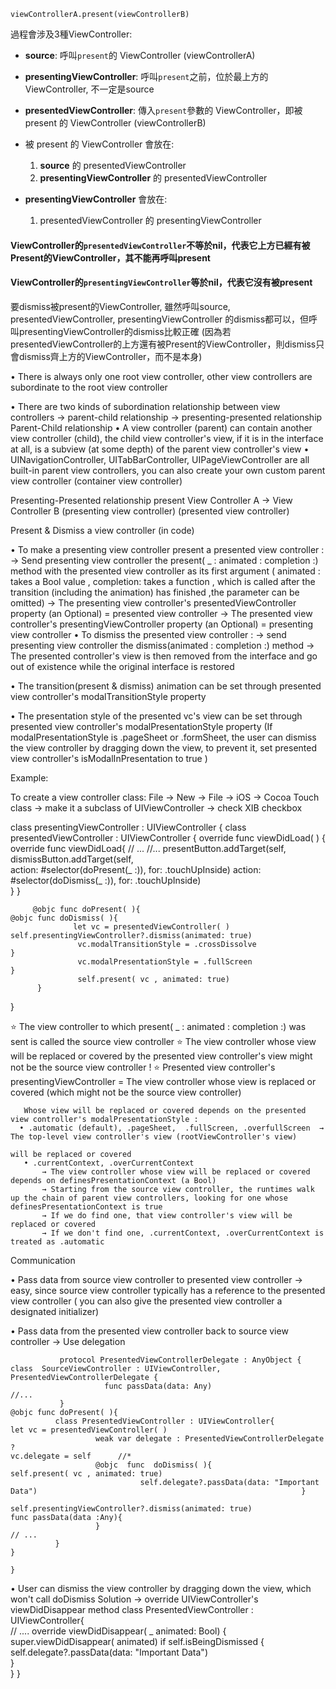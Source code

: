 ```
viewControllerA.present(viewControllerB)
```
過程會涉及3種ViewController:
- **source**: 呼叫`present`的 ViewController (viewControllerA)
- **presentingViewController**: 呼叫`present`之前，位於最上方的 ViewController, 不一定是source
- **presentedViewController**: 傳入`present`參數的 ViewController，即被 present 的 ViewController (viewControllerB)

- 被 present 的 ViewController 會放在:
  1. **source** 的 presentedViewController
  2. **presentingViewController** 的 presentedViewController
- **presentingViewController** 會放在:
  1. presentedViewController 的 presentingViewController
#### ViewController的`presentedViewController`不等於nil，代表它上方已經有被Present的ViewController，其不能再呼叫present
#### ViewController的`presentingViewController`等於nil，代表它沒有被present
要dismiss被present的ViewController, 雖然呼叫source, presentedViewController, presentingViewController 的dismiss都可以，但呼叫presentingViewController的dismiss比較正確 (因為若presentedViewController的上方還有被Present的ViewController，則dismiss只會dismiss齊上方的ViewController，而不是本身)

• There is always only one root view controller, other view controllers are subordinate to the root view controller



• There are two kinds of subordination relationship between view controllers → parent-child relationship 
                                                                                                                                                                → presenting-presented relationship
Parent-Child relationship 
 • A view controller (parent) can contain another view controller (child), the child view controller's view, if it is in the interface at all, is a subview (at 
   some depth) of the parent view controller's view
• UINavigationController, UITabBarController, UIPageViewController are all built-in parent view controllers, you can also create your own custom 
   parent view controller (container view controller)
                                                      
Presenting-Presented relationship
                                                                                           present 
          View Controller A                  →            View Controller B
 (presenting view controller)                    (presented view controller)

Present & Dismiss a view controller (in code)

• To make a presenting view controller present a presented view controller :
   → Send presenting view controller the present( _ : animated : completion :) method with the presented view controller as its first argument 
        ( animated : takes a Bool value , completion: takes a function , which is called after the transition (including the animation) has finished ,the parameter can be omitted)
   → The presenting view controller's presentedViewController property (an Optional) =  presented view controller
   → The presented view controller's presentingViewController property (an Optional) = presenting view controller
• To dismiss the presented view controller :
   → send presenting view controller the dismiss(animated : completion :) method 
   → The presented controller's view is then removed from the interface and go out of existence while the original interface is restored 

• The transition(present & dismiss) animation can be set through presented view controller's modalTransitionStyle property

• The presentation style of the presented vc's view can be set through presented view controller's modalPresentationStyle  property
   (If modalPresentationStyle is .pageSheet or .formSheet, the user can dismiss the view controller by dragging down the view, 
     to prevent it, set presented view controller's  isModalInPresentation to true )
  
Example: 

To create a view controller class: File -> New -> File -> iOS -> Cocoa Touch class -> make it a subclass of UIViewController ->  check XIB checkbox

 class  presentingViewController : UIViewController {                                          class  presentedViewController : UIViewController {
        override func viewDidLoad( ) {                                                                                            override func viewDidLoad{
                    // ...                                                                                                                                                 //...
                presentButton.addTarget(self,                                                                                           dismissButton.addTarget(self,   
                 action: #selector(doPresent(_ :)), for: .touchUpInside)                                       action: #selector(doDismiss(_ :)), for: .touchUpInside)    
          }                                                                                                                                                           }

         @objc func doPresent( ){                                                                                                       @objc func doDismiss( ){
                  let vc = presentedViewController( )                                                                                self.presentingViewController?.dismiss(animated: true)
                   vc.modalTransitionStyle = .crossDissolve                                                          }
                   vc.modalPresentationStyle = .fullScreen                                                   }
                   self.present( vc , animated: true)
          }
  }

⭐️ The view controller to which present( _ : animated : completion :) was sent is called the source view controller 
⭐️ The view controller whose view will be replaced or covered by the presented view controller's view might not be the source view controller !
⭐️ Presented view controller's presentingViewController = The view controller whose view is replaced or covered (which might not be the source view controller) 
                                                                                                                                                                                                              
       Whose view will be replaced or covered depends on the presented view controller's modalPresentationStyle :
      • .automatic (default), .pageSheet,  .fullScreen, .overfullScreen  → The top-level view controller's view (rootViewController's view)
                                                                                                                                                       will be replaced or covered
       • .currentContext, .overCurrentContext 
           → The view controller whose view will be replaced or covered depends on definesPresentationContext (a Bool)
           → Starting from the source view controller, the runtimes walk up the chain of parent view controllers, looking for one whose  definesPresentationContext is true
           → If we do find one, that view controller's view will be replaced or covered
           → If we don't find one, .currentContext, .overCurrentContext is treated as .automatic

Communication 

• Pass data from source view controller to presented view controller 
    → easy, since source view controller typically has a reference to the presented view controller ( you can also give the presented view controller a 
          designated initializer)

• Pass data from the presented view controller back to source view controller 
   → Use delegation 
                                      
               protocol PresentedViewControllerDelegate : AnyObject {                                              class  SourceViewController : UIViewController, PresentedViewControllerDelegate {
                         func passData(data: Any)                                                                                                                                   //...
               }                                                                                                                                                                                      @objc func doPresent( ){   
              class PresentedViewController : UIViewController{                                                                                   let vc = presentedViewController( )       
                       weak var delegate : PresentedViewControllerDelegate ?                                                              vc.delegate = self      //*
                       @objc  func  doDismiss( ){                                                                                                                                 self.present( vc , animated: true)
                                 self.delegate?.passData(data: "Important Data")                                                           }
                                self.presentingViewController?.dismiss(animated: true)                                           func passData(data :Any){
                       }                                                                                                                                                                                           // ...
              }                                                                                                                                                                                       }           
								                                                                                                                                       }
								
• User can dismiss the view controller by dragging down the view, which won't call doDismiss
   Solution → override UIViewController's viewDidDisappear method 
     class PresentedViewController : UIViewController{  
            // ....
                override viewDidDisappear( _ animated: Bool) {
                   super.viewDidDisappear( animated) 
                   if  self.isBeingDismissed {
                             self.delegate?.passData(data: "Important Data")       
                  }         
          }
    }      


          
